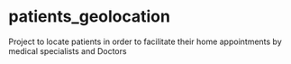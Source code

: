 # patients_geolocation
Project to locate patients in order to facilitate their home appointments by medical specialists and Doctors
